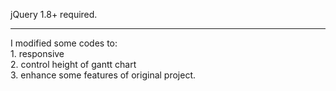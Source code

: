 <p>
jQuery 1.8+ required.
</p>
<hr />
<p>
  I modified some codes to:<br />
  1. responsive<br />
  2. control height of gantt chart<br />
  3. enhance some features of original project.<br />
</p>
